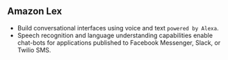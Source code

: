 Amazon Lex
---

- Build conversational interfaces using voice and text `powered by Alexa`.
- Speech recognition and language understanding capabilities enable chat-bots for applications published to Facebook Messenger, Slack, or Twilio SMS.

